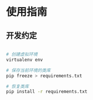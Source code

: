 使用指南
===


## 开发约定

``` bash

# 创建虚拟环境
virtualenv env

# 保存当前环境的类库
pip freeze > requirements.txt 

# 恢复类库
pip install -r requirements.txt 

```